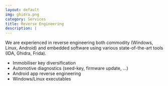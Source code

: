 ```yaml
---
layout: default
img: ghidra.png
category: Services
title: Reverse Engineering
description: |
---
```

We are experienced in reverse engineering both commodity (Windows, Linux, Android) and embedded software using various state-of-the-art tools (IDA, Ghidra, Frida). 

<ul>
	<li> Immobiliser key diversification </li>
	<li> Automotive diagnostics (seed-key, firmware update, ...) </li>
	<li> Android app reverse engineering </li>
	<li> Windows/Linux executables </li>
</ul>
